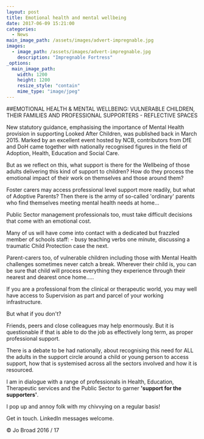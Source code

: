 ```yaml
---
layout: post
title: Emotional health and mental wellbeing
date: 2017-06-09 15:21:00
categories: 
  - News
main_image_path: /assets/images/advert-impregnable.jpg
images:
  - image_path: /assets/images/advert-impregnable.jpg
    description: "Impregnable Fortress"
_options:
  main_image_path:
    width: 1200
    height: 1200
    resize_style: "contain"
    mime_type: "image/jpeg"
---
```


##EMOTIONAL HEALTH & MENTAL WELLBEING: VULNERABLE CHILDREN, THEIR FAMILIES AND PROFESSIONAL SUPPORTERS - REFLECTIVE SPACES

New statutory guidance, emphasising the importance of Mental Health provision in supporting Looked After Children, was published back in March 2015. Marked by an excellent event hosted by NCB, contributors from DfE and DoH came together with nationally recognised figures in the field of Adoption, Health, Education and Social Care. 

<!--more-->

But as we reflect on this, what support is there for the Wellbeing of those adults delivering this kind of support to children? How do they process the emotional impact of their work on themselves and those around them? 

Foster carers may access professional level support more readily, but what of Adoptive Parents? Then there is the army of so-called 'ordinary' parents who find themselves meeting mental health needs at home...

Public Sector management professionals too, must take difficult decisions that come with an emotional cost. 

Many of us will have come into contact with a dedicated but frazzled member of schools staff: - busy teaching verbs one minute,  discussing a traumatic Child Protection case the next. 

Parent-carers too, of vulnerable children including those with Mental Health challenges sometimes never catch a break. Wherever their child is, you can be sure that child will process everything they experience through their nearest and dearest once home.....

If you are a professional from the clinical or therapeutic world, you may well have access to Supervision as part and parcel of your working infrastructure. 

But what if you don't? 

Friends, peers and close colleagues may help enormously. But it is questionable if that is able to do the job as effectively long term, as proper professional support. 

There is a debate to be had nationally, about recognising this need for ALL the adults in the support circle around a child or young person to access support, how that is systemised across all the sectors involved and how it is resourced.

I am in dialogue with a range of professionals in Health, Education, Therapeutic services and the Public Sector to garner **'support for the supporters'**. 

I pop up and annoy folk with my chivvying on a regular basis!

Get in touch. LinkedIn messages welcome.

© Jo Broad 2016 / 17